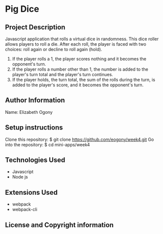 # Pig Dice

## Project Description

Javascript application that rolls a virtual dice in randomness. This dice roller allows players to roll a die.  After each roll, the player is faced with two choices: roll again or decline to roll again (hold). 
  1. If the player rolls a 1, the player scores nothing and it becomes the opponent's turn. 
  2. If the player rolls a number other than 1, the number is added to the player's turn total and the player's turn continues. 
  3. If the player holds, the turn total, the sum of the rolls during the turn, is added to the player's score, and it becomes the opponent's turn.

## Author Information

Name: Elizabeth Ogony

## Setup instructions

Clone this repository: $ git clone https://github.com/eogony/week4.git Go into the repository: $ cd mini-apps/week4

## Technologies Used

  - Javascript
  - Node js

## Extensions Used

  - webpack
  - webpack-cli

## License and Copyright information